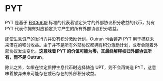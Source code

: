 # PYT

PYT 是基于 [ERC6909](https://eips.ethereum.org/EIPS/eip-6909) 标准的代表着锁定头寸的外部协议积分收益的代币，持有 PYT 代表你拥有对应锁定头寸产生的所有外部协议积分收益。

即使生息资产的发行方并没有积分激励计划，Outrun 也会铸造 PYT 用于捕获未来潜在的积分收益。由于并不是所有外部协议都拥有积分激励计划，或者会随着外部协议发生变化，**这意味着 PYT 的价值可能为零，其最终解释权归外部协议所有，而不是 Outrun**。

除此之外，如果在锁定质押生息代币时选择铸造 UPT，则不会再铸造 PYT，这意味着放弃未来可能存在或已存在的外部积分收益。
